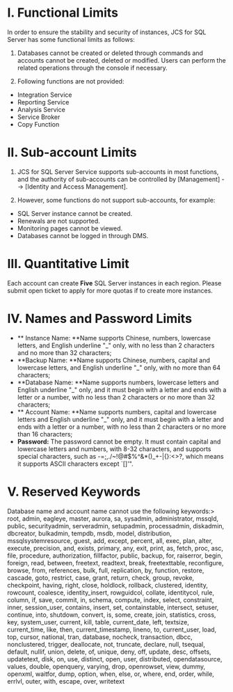# I. Functional Limits
In order to ensure the stability and security of instances, JCS for SQL Server has some functional limits as follows:

1. Databases cannot be created or deleted through commands and accounts cannot be created, deleted or modified. Users can perform the related operations through the console if necessary.

2. Following functions are not provided:
- Integration Service
- Reporting Service
- Analysis Service
- Service Broker
- Copy Function

# II. Sub-account Limits

1. JCS for SQL Server Service supports sub-accounts in most functions, and the authority of sub-accounts can be controlled by [Management] --> [Identity and Access Management].

2. However, some functions do not support sub-accounts, for example:
- SQL Server instance cannot be created.
- Renewals are not supported.
- Monitoring pages cannot be viewed.
- Databases cannot be logged in through DMS.

# III. Quantitative Limit
Each account can create **Five** SQL Server instances in each region. Please submit open ticket to apply for more quotas if to create more instances.

# IV. Names and Password Limits

- ** Instance Name: **Name supports Chinese, numbers, lowercase letters, and English underline "_" only, with no less than 2 characters and no more than 32 characters;
- **Backup Name: **Name supports Chinese, numbers, capital and lowercase letters, and English underline "_" only, with no more than 64 characters;
- **Database Name: **Name supports numbers, lowercase letters and English underline "_" only, and it must begin with a letter and ends with a letter or a number, with no less than 2 characters or no more than 32 characters;
- ** Account Name: **Name supports numbers, capital and lowercase letters and English underline "_" only, and it must begin with a letter and ends with a letter or a number, with no less than 2 characters or no more than 16 characters;
- **Password:** The password cannot be empty. It must contain capital and lowercase letters and numbers, with 8-32 characters, and supports special characters, such as -=;,./~!@#$%^&*()_+-|{}:<>?, which means it supports ASCII characters except `[]'".

# V. Reserved Keywords

Database name and account name cannot use the following keywords:>
root, admin, eagleye, master, aurora, sa, sysadmin, administrator, mssqld, public, securityadmin, serveradmin, setupadmin, processadmin, diskadmin, dbcreator, bulkadmin, tempdb, msdb, model, distribution, mssqlsystemresource, guest, add, except, percent, all, exec, plan, alter, execute, precision, and, exists, primary, any, exit, print, as, fetch, proc, asc, file, procedure, authorization, fillfactor, public, backup, for, raiserror, begin, foreign, read, between, freetext, readtext, break, freetexttable, reconfigure, browse, from, references, bulk, full, replication, by, function, restore, cascade, goto, restrict, case, grant, return, check, group, revoke, checkpoint, having, right, close, holdlock, rollback, clustered, identity, rowcount, coalesce, identity_insert, rowguidcol, collate, identitycol, rule, column, if, save, commit, in, schema, compute, index, select, constraint, inner, session_user, contains, insert, set, containstable, intersect, setuser, continue, into, shutdown, convert, is, some, create, join, statistics, cross, key, system_user, current, kill, table, current_date, left, textsize, current_time, like, then, current_timestamp, lineno, to, current_user, load, top, cursor, national, tran, database, nocheck, transaction, dbcc, nonclustered, trigger, deallocate, not, truncate, declare, null, tsequal, default, nullif, union, delete, of, unique, deny, off, update, desc, offsets, updatetext, disk, on, use, distinct, open, user, distributed, opendatasource, values, double, openquery, varying, drop, openrowset, view, dummy, openxml, waitfor, dump, option, when, else, or, where, end, order, while, errlvl, outer, with, escape, over, writetext
